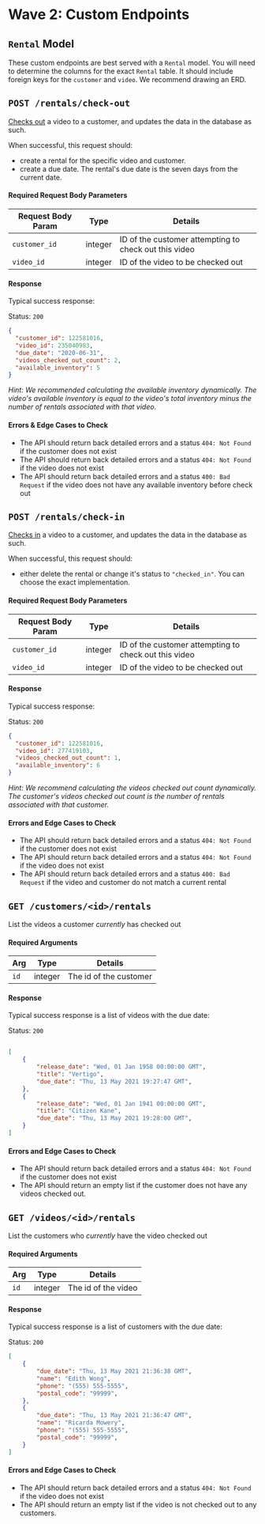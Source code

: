 # Wave 2: Custom Endpoints

## `Rental` Model

These custom endpoints are best served with a `Rental` model.  You will need to determine the columns for the exact `Rental` table. It should include foreign keys for the `customer` and `video`. We recommend drawing an ERD.

## `POST /rentals/check-out`

[Checks out](https://www.merriam-webster.com/dictionary/checkout) a video to a customer, and updates the data in the database as such.

When successful, this request should:
- create a rental for the specific video and customer.
- create a due date. The rental's due date is the seven days from the current date.

#### Required Request Body Parameters

Request Body Param | Type | Details
--- | --- | ---
`customer_id` | integer | ID of the customer attempting to check out this video
`video_id` | integer | ID of the video to be checked out

#### Response

Typical success response:

Status: `200`

```json
{
  "customer_id": 122581016,
  "video_id": 235040983,
  "due_date": "2020-06-31",
  "videos_checked_out_count": 2,
  "available_inventory": 5
}
```

*Hint: We recommended calculating the available inventory dynamically. The video's available inventory is equal to the video's total inventory minus the number of rentals associated with that video.*

#### Errors & Edge Cases to Check

- The API should return back detailed errors and a status `404: Not Found` if the customer does not exist
- The API should return back detailed errors and a status `404: Not Found` if the video does not exist
- The API should return back detailed errors and a status `400: Bad Request` if the video does not have any available inventory before check out

## `POST /rentals/check-in`
[Checks in](https://www.merriam-webster.com/dictionary/check-in) a video to a customer, and updates the data in the database as such.

When successful, this request should:
- either delete the rental or change it's status to `"checked_in"`. You can choose the exact implementation.

#### Required Request Body Parameters

Request Body Param | Type | Details
--- | --- | ---
`customer_id` | integer | ID of the customer attempting to check out this video
`video_id` | integer | ID of the video to be checked out

#### Response

Typical success response:

Status: `200`

```json
{
  "customer_id": 122581016,
  "video_id": 277419103,
  "videos_checked_out_count": 1,
  "available_inventory": 6
}
```

*Hint: We recommend calculating the videos checked out count dynamically. The customer's videos checked out count is the number of rentals associated with that customer.*

#### Errors and Edge Cases to Check

- The API should return back detailed errors and a status `404: Not Found` if the customer does not exist
- The API should return back detailed errors and a status `404: Not Found` if the video does not exist
- The API should return back detailed errors and a status `400: Bad Request` if the video and customer do not match a current rental

## `GET /customers/<id>/rentals`

List the videos a customer _currently_ has checked out

#### Required Arguments

Arg | Type | Details
--- | --- | ---
`id` | integer | The id of the customer

#### Response

Typical success response is a list of videos with the due date:

Status: `200`

```json

[
    {
        "release_date": "Wed, 01 Jan 1958 00:00:00 GMT",
        "title": "Vertigo",
        "due_date": "Thu, 13 May 2021 19:27:47 GMT",
    },
    {
        "release_date": "Wed, 01 Jan 1941 00:00:00 GMT",
        "title": "Citizen Kane",
        "due_date": "Thu, 13 May 2021 19:28:00 GMT",
    }
]

```
#### Errors and Edge Cases to Check
- The API should return back detailed errors and a status `404: Not Found` if the customer does not exist
- The API should return an empty list if the customer does not have any videos checked out.

## `GET /videos/<id>/rentals`

List the customers who _currently_ have the video checked out

#### Required Arguments

Arg | Type | Details
--- | --- | ---
`id` | integer | The id of the video

#### Response

Typical success response is a list of customers with the due date:

Status: `200`

```json
[
    {
        "due_date": "Thu, 13 May 2021 21:36:38 GMT",
        "name": "Edith Wong",
        "phone": "(555) 555-5555",
        "postal_code": "99999",
    },
    {
        "due_date": "Thu, 13 May 2021 21:36:47 GMT",
        "name": "Ricarda Mowery",
        "phone": "(555) 555-5555",
        "postal_code": "99999",
    }
]

```
#### Errors and Edge Cases to Check
- The API should return back detailed errors and a status `404: Not Found` if the video does not exist
- The API should return an empty list if the video is not checked out to any customers.
